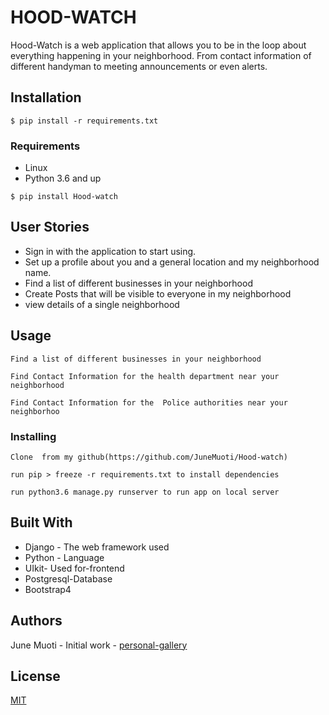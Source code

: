 # HOOD-WATCH

Hood-Watch is a web application that allows you to be in the loop about everything happening in your neighborhood. From contact information of different handyman to meeting announcements or even alerts.

## Installation
`$ pip install -r requirements.txt`

### Requirements
* Linux
* Python 3.6 and up

`$ pip install Hood-watch`
## User Stories

* Sign in with the application to start using.
* Set up a profile about you and a general location and my neighborhood name.
* Find a list of different businesses in your neighborhood
* Create Posts that will be visible to everyone in my neighborhood
* view details of a single neighborhood

## Usage
```
Find a list of different businesses in your neighborhood
```
```
Find Contact Information for the health department near your neighborhood
```
```
Find Contact Information for the  Police authorities near your neighborhoo
```

### Installing
```
Clone  from my github(https://github.com/JuneMuoti/Hood-watch)
```
```
run pip > freeze -r requirements.txt to install dependencies
```
```
run python3.6 manage.py runserver to run app on local server
```


## Built With

* Django - The web framework used
* Python - Language
* UIkit- Used for-frontend
* Postgresql-Database
* Bootstrap4
## Authors

June Muoti - Initial work - [personal-gallery](https://github.com/JuneMuoti/Hood-watch)


## License
[MIT](https://choosealicense.com/licenses/mit/)
